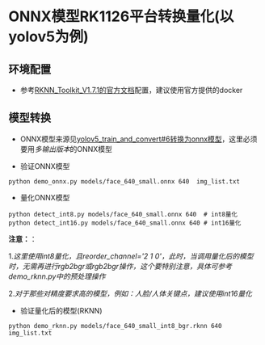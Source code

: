 # ONNX模型RK1126平台转换量化(以yolov5为例)


## 环境配置

- 参考[RKNN_Toolkit_V1.7.1的官方文档](doc/Rockchip_User_Guide_RKNN_Toolkit_V1.7.1_CN.pdf)配置，建议使用官方提供的docker


## 模型转换

- ONNX模型来源见[yolov5_train_and_convert#6转换为onnx模型](https://github.com/jnulzl/yolov5_train_and_convert#6%E8%BD%AC%E6%8D%A2%E4%B8%BAonnx%E6%A8%A1%E5%9E%8B)，这里必须要用*多输出版本*的ONNX模型

- 验证ONNX模型

```shell
python demo_onnx.py models/face_640_small.onnx 640  img_list.txt
```

- 量化ONNX模型


```shell
python detect_int8.py models/face_640_small.onnx 640  # int8量化
python detect_int16.py models/face_640_small.onnx 640 # int16量化
```

**注意：**：

1.*这里使用int8量化，且reorder_channel='2 1 0'，此时，当调用量化后的模型时，无需再进行rgb2bgr或rgb2bgr操作，这个要特别注意，具体可参考demo_rknn.py中的预处理操作*

2.*对于那些对精度要求高的模型，例如：人脸/人体关键点，建议使用int16量化*

- 验证量化后的模型(RKNN)

```shell
python demo_rknn.py models/face_640_small_int8_bgr.rknn 640  img_list.txt
```
